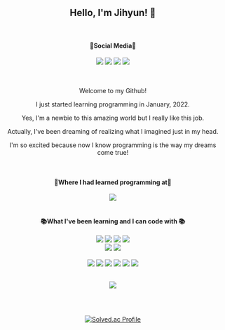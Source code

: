 <div align="center">

  <h2>Hello, I'm Jihyun! 🥰</h2>
  
  <br/>
  <h4>🚀Social Media🚀</h4>
  <a href="https://www.youtube.com/channel/UCrEE9dwbWfp_OUBxy3qH0rA"><img src="https://img.shields.io/badge/Youtube-ff0000?style=flat-square&logo=Youtube&logoColor=ffffff"/></a>
  <a href="https://www.linkedin.com/in/kim-jihyun-7b62b2168/"><img src="https://img.shields.io/badge/Linked In-0A66C2?style=flat-square&logo=LinkedIn&logoColor=ffffff"/></a>
  <a href="https://blog.naver.com/dailyhyun_"><img src="https://img.shields.io/badge/Naver Blog-03c75a?style=flat-square&logo=Naver&logoColor=ffffff"/></a>
  <a href="https://velog.io/@hyunspace"><img src="https://img.shields.io/badge/Velog-20C997?style=flat-square&logo=Velog&logoColor=ffffff"/></a>  
  
  <br/>
  <br/>
  <br/>

  <p>Welcome to my Github!</p>
  <p>I just started learning programming in January, 2022.</p>
  <p>Yes, I'm a newbie to this amazing world but I really like this job.</p>
  <p>Actually, I've been dreaming of realizing what I imagined just in my head.</p>
  <p>I'm so excited because now I know programming is the way my dreams come true!</p>
  
  <br/>
  
  <h4>🏫Where I had learned programming at🏫</h3>
  
  <a href="https://www.ssafy.com/ksp/jsp/swp/swpMain.jsp" style="margin-bottom: 0;"><img src="https://img.shields.io/badge/Samsung Software Academy For Youth-1428A0?style=flat-square&logo=Samsung&logoColor=ffffff">
  </a>
  <br/><br/>
  
  <h4>📚What I've been learning and I can code with 📚</h3>  
  
  <span><img src="https://img.shields.io/badge/Python-3776ab?style=flat-square&logo=Python&logoColor=ffffff"></span>
  <span><img src="https://img.shields.io/badge/JavaScript-F7DF1E?style=flat-square&logo=JavaScript&logoColor=ffffff"></span>
  <span><img src="https://img.shields.io/badge/TypeScript-3178C6?style=flat-square&logo=TypeScript&logoColor=ffffff"></span>
  <span><img src="https://img.shields.io/badge/Java-007396?style=flat-square&logo=Java&logoColor=ffffff"></span>
  <br/>
  <span><img src="https://img.shields.io/badge/HTML5-E34F26?style=flat-square&logo=HTML5&logoColor=ffffff"></span>
  <span><img src="https://img.shields.io/badge/CSS3-1572B6?style=flat-square&logo=CSS3&logoColor=ffffff"></span>  
  <br/>
  <span><img src="https://img.shields.io/badge/React-61DAFB?style=flat-square&logo=React&logoColor=ffffff"></span>
  <span><img src="https://img.shields.io/badge/Redux-764ABC?style=flat-square&logo=Redux&logoColor=ffffff"></span>
  <span><img src="https://img.shields.io/badge/Redux-Saga-999999?style=flat-square&logo=ReduxSaga&logoColor=ffffff"></span>
  <span><img src="https://img.shields.io/badge/ReactNative-61DAFB?style=flat-square&logo=React&logoColor=ffffff"></span>
  <span><img src="https://img.shields.io/badge/Vue.js-4fc08d?style=flat-square&logo=Vue.js&logoColor=ffffff"></span>
  <span><img src="https://img.shields.io/badge/Spring-6DB33F?style=flat-square&logo=Spring&logoColor=ffffff"></span>

  <br/>  
  <span><img src="https://img.shields.io/badge/Django-092e20?style=flat-square&logo=Django&logoColor=ffffff"></span>
  
  <br/><br/>
  
  [![Solved.ac Profile](http://mazassumnida.wtf/api/v2/generate_badge?boj=grwthepie)](https://solved.ac/grwthepie)
  
  </div>
  
